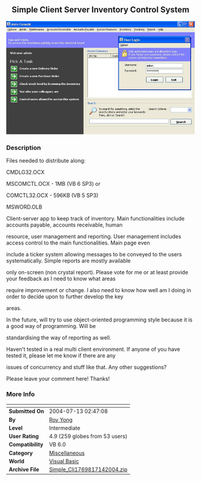 ﻿<div align="center">

## Simple Client Server Inventory Control System

<img src="PIC20047141324294358.JPG">
</div>

### Description

Files needed to distribute along:

CMDLG32.OCX

MSCOMCTL.OCX - 1MB (VB 6 SP3) or

COMCTL32.OCX - 596KB (VB 5 SP3)

MSWORD.OLB

Client-server app to keep track of inventory. Main functionalities include accounts payable, accounts receivable, human

resource, user management and reporting. User management includes access control to the main functionalities. Main page even

include a ticker system allowing messages to be conveyed to the users systematically. Simple reports are mostly available

only on-screen (non crystal report). Please vote for me or at least provide your feedback as I need to know what areas

require improvement or change. I also need to know how well am I doing in order to decide upon to further develop the key

areas.

In the future, will try to use object-oriented programming style because it is a good way of programming. Will be

standardising the way of reporting as well.

Haven't tested in a real multi client environment. If anyone of you have tested it, please let me know if there are any

issues of concurrency and stuff like that. Any other suggestions?

Please leave your comment here! Thanks!
 
### More Info
 


<span>             |<span>
---                |---
**Submitted On**   |2004-07-13 02:47:08
**By**             |[Roy Yong](https://github.com/Planet-Source-Code/PSCIndex/blob/master/ByAuthor/roy-yong.md)
**Level**          |Intermediate
**User Rating**    |4.9 (259 globes from 53 users)
**Compatibility**  |VB 6\.0
**Category**       |[Miscellaneous](https://github.com/Planet-Source-Code/PSCIndex/blob/master/ByCategory/miscellaneous__1-1.md)
**World**          |[Visual Basic](https://github.com/Planet-Source-Code/PSCIndex/blob/master/ByWorld/visual-basic.md)
**Archive File**   |[Simple\_Cli1769817142004\.zip](https://github.com/Planet-Source-Code/roy-yong-simple-client-server-inventory-control-system__1-54947/archive/master.zip)








